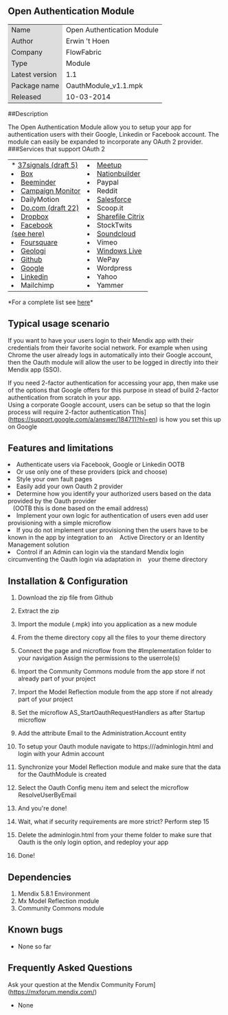 ## Open Authentication Module
<table>
<tr> 
    <td bgcolor="#DDD"> Name</td><td>Open Authentication Module</td>
</tr>
<tr> 
    <td bgcolor="#DDD"> Author</td><td>Erwin 't Hoen</td>
</tr>
<tr> 
    <td bgcolor="#DDD"> Company</td><td>FlowFabric</td>
</tr>
<tr> 
    <td bgcolor="#DDD"> Type</td><td>Module</td>
</tr>
<tr> 
    <td bgcolor="#DDD"> Latest version</td><td>1.1</td>
</tr>
<tr> 
    <td bgcolor="#DDD"> Package name</td><td>OauthModule_v1.1.mpk</td>
</tr>
<tr> 
    <td bgcolor="#DDD"> Released</td><td>10-03-2014</td>
</tr>
</table>

##Description


The Open Authentication Module allow you to setup your app for authentication users with their Google, Linkedin or Facebook account.
The module can easily be expanded to incorporate any OAuth 2 provider.
###Services that support OAuth 2
<table>
<tr>
<td>
* <a href="http://groups.google.com/group/37signals-api/browse_thread/thread/86b0da52134c1b7e">37signals (draft 5)</a>
<li> <a href="http://developers.box.com/oauth/">Box</a></li>
<li> <a href="http://beeminder.com/api">Beeminder</a></li>
<li> <a href="http://www.campaignmonitor.com/api/getting-started/#authenticating_with_oauth">Campaign Monitor</a></li>
<li> DailyMotion
<li> <a href="https://do.com">Do.com (draft 22)</a></li>
<li> <a href="https://www.dropbox.com/developers/core/docs#oa2-authorize">Dropbox</a></li>
<li> <a href="http://developers.facebook.com/docs/authentication/">Facebook</a></li> <a href="http://www.sociallipstick.com/?p=239">(see here)</a></li>
<li> <a href="https://developer.foursquare.com/overview/auth">Foursquare</a></li>
<li> <a href="https://developers.geoloqi.com">Geologi</a></li>
<li> <a href="http://developer.github.com/v3/oauth/">Github</a></li>
<li> <a href="https://developers.google.com/accounts/docs/OAuth2">Google</a></li>
<li> <a href="https://developer.linkedin.com/documents/authentication">Linkedin</a></li>
<li> Mailchimp
</td>
<td>
<li> <a href="http://www.meetup.com/meetup_api/auth/#oauth2">Meetup</a></li>
<li> <a href="http://nationbuilder.com/api_quickstart">Nationbuilder</a></li>
<li> Paypal
<li> Reddit
<li> <a href="http://www.salesforce.com/us/developer/docs/api_rest/Content/quickstart_oauth.htm">Salesforce</a></li>
<li> Scoop.it
<li> <a href="http://www.sharefile.com/">Sharefile Citrix</a></li>
<li> StockTwits
<li> <a href="http://developers.soundcloud.com/docs/api/reference">Soundcloud</a></li>
<li> Vimeo
<li> <a href="http://msdn.microsoft.com/en-us/library/live/hh243647.aspx">Windows Live</a></li>
<li> WePay
<li> Wordpress
<li> Yahoo
<li> Yammer
</td>
</table>
*For a complete list see <a href="http://www.cheatography.com/kayalshri/cheat-sheets/oauth-end-points/">here</a>*

## Typical usage scenario


If you want to have your users login to their Mendix app with their credentials from their favorite social network. For example when using Chrome the user already logs in automatically into their Google account, then the Oauth module will allow the user to be logged in directly into their Mendix app (SSO).


If you need 2-factor authentication for accessing your app, then make use of the options that Google offers for this purpose in stead of build 2-factor authentication from scratch in your app. <br>
Using a corporate Google account, users can be setup so that the login process will require 2-factor authentication This](https://support.google.com/a/answer/184711?hl=en) is how you set this up on Google

## Features and limitations


<li> Authenticate users via Facebook, Google or Linkedin OOTB</li>
<li> Or use only one of these providers (pick and choose)</li>
<li> Style your own fault pages</li>
<li> Easily add your own Oauth 2 provider</li>
<li> Determine how you identify your authorized users based on the data provided by the Oauth provider <br>&nbsp;&nbsp;  (OOTB this is done based on the email address)</li>
<li> Implement your own logic for authentication of users even add user provisioning with a simple microflow</li>
<li> If you do not implement user provisioning then the users have to be known in the app by integration to an &nbsp;&nbsp;&nbsp;Active Directory or an Identity Management solution</li>
<li> Control if an Admin can login via the standard Mendix login circumventing the Oauth login via adaptation in &nbsp;&nbsp;&nbsp;your theme directory</li>


## Installation & Configuration

1. Download the zip file from Github
2. Extract the zip
3. Import the module (.mpk) into you application as a new module
4. From the theme directory copy all the files to your theme directory
5. Connect the page and microflow from the #Implementation folder to your navigation Assign the permissions to the userrole(s)
6. Import the Community Commons module from the app store if not already part of your project
7. Import the Model Reflection module from the app store  if not already part of your project
8. Set the microflow AS_StartOauthRequestHandlers as after Startup microflow
9. Add the attribute Email to the Administration.Account entity
10. To setup your Oauth module navigate to https://<yourapp>/adminlogin.html and login with your Admin account
11. Synchronize your Model Reflection module and make sure that the data for the OauthModule is created
12. Select the Oauth Config menu item and select the microflow ResolveUserByEmail
13. And you're done!
 

14. Wait, what if security requirements are more strict? Perform step 15
15. Delete the adminlogin.html from your theme folder to make sure that Oauth is the only login option, and redeploy your app
16. Done!


## Dependencies
 

1. Mendix 5.8.1 Environment
2. Mx Model Reflection module
3. Community Commons module


## Known bugs
 

* None so far
 

## Frequently Asked Questions
Ask your question at the Mendix Community Forum](https://mxforum.mendix.com/)

* None





